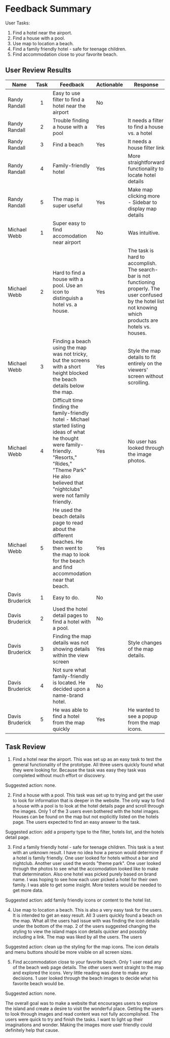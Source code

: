 # Feedback Summary

User Tasks:

1. Find a hotel near the airport.
2. Find a house with a pool.
3. Use map to location a beach.
4. Find a family friendly hotel - safe for teenage children.
5. Find accommodation close to your favorite beach.

## User Review Results

| Name            | Task | Feedback                                                                                                                                                                                                                | Actionable | Response                                                                                                                                                            |
|-----------------|:----:|-------------------------------------------------------------------------------------------------------------------------------------------------------------------------------------------------------------------------|------------|---------------------------------------------------------------------------------------------------------------------------------------------------------------------|
| Randy Randall   |   1  | Easy to use filter to find a hotel near the airport                                                                                                                                                                     | No         |                                                                                                                                                                     |
| Randy Randall   |   2  | Trouble finding a house with a pool                                                                                                                                                                                     | Yes        | It needs a filter to find a house vs. a hotel                                                                                                                       |
| Randy Randall   |   3  | Find a beach                                                                                                                                                                                                            | Yes        | It needs a house filter link                                                                                                                                        |
| Randy Randall   |   4  | Family-friendly hotel                                                                                                                                                                                                   | Yes        | More straightforward functionality to locate hotel details                                                                                                          |
| Randy Randall   |   5  | The map is super useful                                                                                                                                                                                                 | Yes        | Make map clicking more - Sidebar to display map details                                                                                                             |
| Michael Webb    |   1  | Super easy to find accomodation near airport                                                                                                                                                                            | No         | Was intuitive.                                                                                                                                                      |
| Michael Webb    |   2  | Hard to find a house with a pool. Use an icon to distinguish a hotel vs. a house.                                                                                                                                       | Yes        | The task is hard to accomplish.  The search-bar is not functioning properly.  The user confused by the hotel list not knowing which products are hotels vs. houses. |
| Michael Webb    |   3  | Finding a beach using the map was not tricky, but the screens with a short height blocked the beach details below the map.                                                                                              | Yes        | Style the map details to fit entirely on the viewers' screen without scrolling.                                                                                     |
| Michael Webb    |   4  | Difficult time finding the family-friendly hotel - Michael started listing ideas of what he thought were family-friendly. "Resorts," "Rides," "Theme Park" He also believed that "nightclubs" were not family friendly. | Yes        | No user has looked through the image photos.                                                                                                                        |
| Michael Webb    |   5  | He used the beach details page to read about the different beaches. He then went to the map to look for the beach and find accommodation near that beach.                                                               | Yes        |                                                                                                                                                                     |
| Davis Bruderick |   1  | Easy to do.                                                                                                                                                                                                             | No         |                                                                                                                                                                     |
| Davis Bruderick |   2  | Used the hotel detail pages to find a hotel with a pool.                                                                                                                                                                | No         |                                                                                                                                                                     |
| Davis Bruderick |   3  | Finding the map details was not showing details within the view screen                                                                                                                                                  | Yes        | Style changes of the map details.                                                                                                                                   |
| Davis Bruderick |   4  | Not sure what family-friendly is located. He decided upon a name-brand hotel.                                                                                                                                           | No         |                                                                                                                                                                     |
| Davis Bruderick |   5  | He was able to find a hotel from the map quickly                                                                                                                                                                        | Yes        | He wanted to see a popup from the map icons.                                                                                                                        |

## Task Review

1. Find a hotel near the airport.
This was set up as an easy task to test the general functionality of the prototype.
All three users quickly found what they were looking for.
Because the task was easy they task was completed without much effort or discovery.

Suggested action: none.

2. Find a house with a pool.
This task was set up to trying and get the user to look for information that is deeper in the website.
The only way to find a house with a pool is to look at the hotel details page and scroll through the images.
Only 1 of the 3 users even bothered with the hotel images.
Houses can be found on the map but not explicitly listed on the hotels page.  The users expected to find an easy answer to the task.

Suggested action: add a property type to the filter, hotels list, and the hotels detail page.

3. Find a family friendly hotel - safe for teenage children.
This task is a test with an unknown result.  I have no idea how a person would determine if a hotel is family friendly. 
One user looked for hotels without a bar and nightclub.  Another user used the words "theme park".  One user looked through the photos to see what the accomodation looked like to make that determination.  Also one hotel was picked purely based on brand name.
I was hoping to see how each user picked a hotel for their own family.  I was able to get some insight.  More testers would be needed to get more data.

Suggested action: add family friendly icons or content to the hotel list.

4. Use map to location a beach.
This is also a very easy task for the users.  It is intended to get an easy result.
All 3 users quickly found a beach on the map.  What all the users had issue with was finding the icon details under the bottom of the map.
2 of the users suggested changing the styling to view the island maps icon details quicker and possibly including a link.
The map was liked by all the users.  The users 

Suggested action: clean up the styling for the map icons.  The icon details and menu buttons should be more visible on all screen sizes.

5. Find accommodation close to your favorite beach. 
Only 1 user read any of the beach web page details.  The other users went straight to the map and explored the icons.  Very little reading was done to make any decisions.  1 user looked through the beach images to decide what his favorite beach would be.

Suggested action: none.

The overall goal was to make a website that encourages users to explore the island and create a desire to visit the wonderful place.
Getting the users to look through images and read content was not fully accomplished.
The users were quick to try and finish the tasks. I want to light up their imaginations and wonder.
Making the images more user friendly could definitely help that cause.





